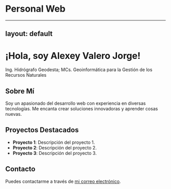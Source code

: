 # Personal Web
---
layout: default
---

# ¡Hola, soy Alexey Valero Jorge!

Ing. Hidrógrafo Geodesta; MCs. Geoinformática para la Gestión de los Recursos Naturales

## Sobre Mí

Soy un apasionado del desarrollo web con experiencia en diversas tecnologías. Me encanta crear soluciones innovadoras y aprender cosas nuevas.

## Proyectos Destacados

- **Proyecto 1**: Descripción del proyecto 1.
- **Proyecto 2**: Descripción del proyecto 2.
- **Proyecto 3**: Descripción del proyecto 3.

## Contacto

Puedes contactarme a través de [mi correo electrónico](avalero@cita-aragon.es).
